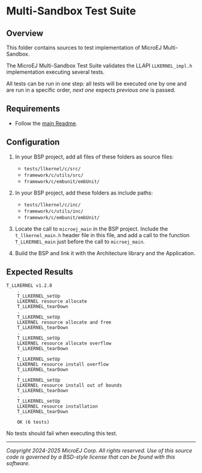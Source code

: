 # Multi-Sandbox Test Suite

## Overview

This folder contains sources to test implementation of MicroEJ Multi-Sandbox.

The MicroEJ Multi-Sandbox Test Suite validates the LLAPI `LLKERNEL_impl.h`
implementation executing several tests.

All tests can be run in one step: all tests will be executed one by one
and are run in a specific order, *next one* expects *previous one* is
passed.

## Requirements

- Follow the [main Readme](https://github.com/MicroEJ/Tool-Project-Template-VEEPort/blob/master/vee-port/validation/README.md).

## Configuration

1. In your BSP project, add all files of these folders as source files:

   * `tests/llkernel/c/src/`
   * `framework/c/utils/src/`
   * `framework/c/embunit/embUnit/`

2. In your BSP project, add these folders as include paths:

   * `tests/llkernel/c/inc/`
   * `framework/c/utils/inc/`
   * `framework/c/embunit/embUnit/`

3. Locate the call to `microej_main` in the BSP project. Include the `t_llkernel_main.h` header file in this file, and add a call to the function `T_LLKERNEL_main` just before the call to `microej_main`.
4. Build the BSP and link it with the Architecture library and the Application.

## Expected Results

```
T_LLKERNEL v1.2.0
	.
	T_LLKERNEL_setUp
	LLKERNEL resource allocate
	T_LLKERNEL_tearDown
	.
	T_LLKERNEL_setUp
	LLKERNEL resource allocate and free
	T_LLKERNEL_tearDown
	.
	T_LLKERNEL_setUp
	LLKERNEL resource allocate overflow
	T_LLKERNEL_tearDown
	.
	T_LLKERNEL_setUp
	LLKERNEL resource install overflow
	T_LLKERNEL_tearDown
	.
	T_LLKERNEL_setUp
	LLKERNEL resource install out of bounds
	T_LLKERNEL_tearDown
	.
	T_LLKERNEL_setUp
	LLKERNEL resource installation
	T_LLKERNEL_tearDown

	OK (6 tests)
```

No tests should fail when executing this test.

---
_Copyright 2024-2025 MicroEJ Corp. All rights reserved._
_Use of this source code is governed by a BSD-style license that can be found with this software._